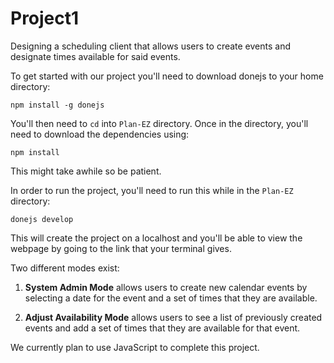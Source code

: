 # Project1
Designing a scheduling client that allows users to create events and designate times available for said events.

To get started with our project you'll need to download donejs to your home directory:

`npm install -g donejs`

You'll then need to `cd` into `Plan-EZ` directory. Once in the directory, you'll need to download the dependencies using:

`npm install`

This might take awhile so be patient.

In order to run the project, you'll need to run this while in the `Plan-EZ` directory:

`donejs develop`

This will create the project on a localhost and you'll be able to view the webpage by going to the link that your terminal gives.

Two different modes exist:

1. <b>System Admin Mode</b> allows users to create new calendar events by selecting a date for the event and a set of times that they are available.

2. <b>Adjust Availability Mode</b> allows users to see a list of previously created events and add a set of times that they are available for that event.

We currently plan to use JavaScript to complete this project.
